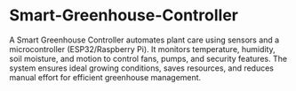 # Smart-Greenhouse-Controller
A Smart Greenhouse Controller automates plant care using sensors and a microcontroller (ESP32/Raspberry Pi). It monitors temperature, humidity, soil moisture, and motion to control fans, pumps, and security features. The system ensures ideal growing conditions, saves resources, and reduces manual effort for efficient greenhouse management.
